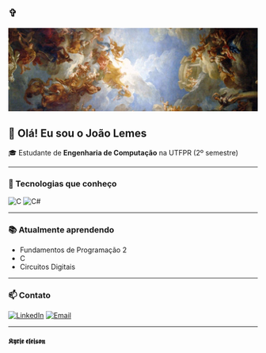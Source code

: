 ## ✞
![](https://github.com/Joao-VLemes/Joao-VLemes/blob/main/banner.jpg)
## 👋 Olá! Eu sou o João Lemes

🎓 Estudante de **Engenharia de Computação** na UTFPR (2º semestre)  

---

### 🚀 Tecnologias que conheço
![C](https://img.shields.io/badge/C-00599C?style=for-the-badge&logo=c&logoColor=white)
![C#](https://img.shields.io/badge/C%23-239120?style=for-the-badge&logo=c-sharp&logoColor=white)

---

### 📚 Atualmente aprendendo
- Fundamentos de Programação 2
- C
- Circuitos Digitais

---

### 📫 Contato
[![LinkedIn](https://img.shields.io/badge/LinkedIn-0077B5?style=for-the-badge&logo=linkedin&logoColor=white)](https://www.linkedin.com/in/SEU_USUARIO)
[![Email](https://img.shields.io/badge/E--mail-EA4335?style=for-the-badge&logo=gmail&logoColor=white)](mailto:joaovictorcardoso@alunos.utfpr.edu.br)

---


#### 𝕶𝖞𝖗𝖎𝖊 𝖊𝖑𝖊𝖎𝖘𝖔𝖓
